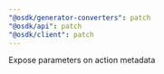 ```yaml
---
"@osdk/generator-converters": patch
"@osdk/api": patch
"@osdk/client": patch
---
```


Expose parameters on action metadata
